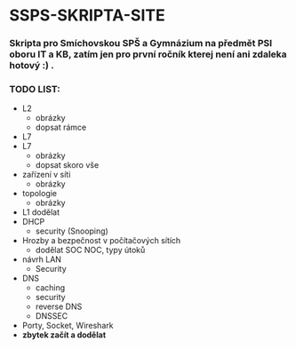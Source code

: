 # SSPS-SKRIPTA-SITE

### Skripta pro **Smíchovskou SPŠ a Gymnázium** na předmět PSI oboru IT a KB, zatím jen pro první ročník kterej není ani zdaleka hotový :) .

### TODO LIST: 
- L2
  - obrázky
  - dopsat rámce
- L7
- L7 
  - obrázky
  - dopsat skoro vše
- zařízení v síti
  - obrázky
- topologie
  - obrázky
- L1 dodělat
- DHCP 
  - security (Snooping)
- Hrozby a bezpečnost v počítačových sítích
  - dodělat SOC NOC, typy útoků  
- návrh LAN
  -  Security
- DNS
  - caching  
  - security
  - reverse DNS
  - DNSSEC
- Porty, Socket, Wireshark 
- **zbytek začít a dodělat**
